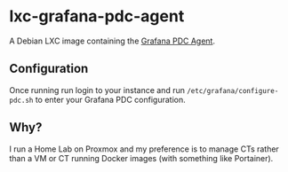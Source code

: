 # lxc-grafana-pdc-agent

A Debian LXC image containing the [Grafana PDC Agent](https://github.com/grafana/pdc-agent).

## Configuration

Once running run login to your instance and run `/etc/grafana/configure-pdc.sh` to enter your Grafana PDC configuration.

## Why?

I run a Home Lab on Proxmox and my preference is to manage CTs rather than a VM or CT running Docker images (with something like Portainer).